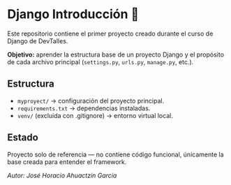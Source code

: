 # Django Introducción 🐍

Este repositorio contiene el primer proyecto creado durante el curso de Django de DevTalles.

**Objetivo:** aprender la estructura base de un proyecto Django y el propósito de cada archivo principal (`settings.py`, `urls.py`, `manage.py`, etc.).

## Estructura
- `myproyect/` → configuración del proyecto principal.
- `requirements.txt` → dependencias instaladas.
- `venv/` (excluida con .gitignore) → entorno virtual local.

## Estado
Proyecto solo de referencia — no contiene código funcional, únicamente la base creada para entender el framework.

_Autor: José Horacio Ahuactzin García_
